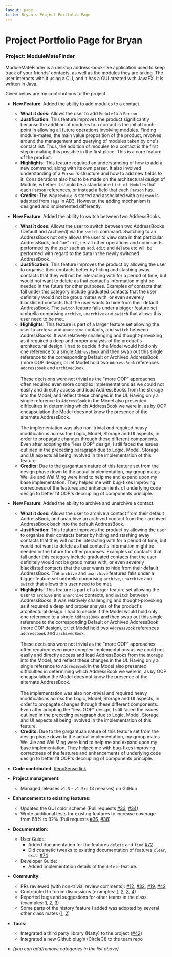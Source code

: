 ```yaml
---
layout: page
title: Bryan's Project Portfolio Page
---
```

# Project Portfolio Page for Bryan

### Project: ModuleMateFinder

ModuleMateFinder is a desktop address-book-like application used to keep track of your friends' contacts, as well as the modules they are taking. The user interacts with it using a CLI, and it has a GUI created with JavaFX. It is written in Java.

Given below are my contributions to the project.

* **New Feature**: Added the ability to add modules to a contact.
   - **What it does:** Allows the user to add `Module` to a `Person`
   - **Justification:** This feature improves the product significantly because the addition of modules to a contact is the initial touch-point in allowing all future operations involving modules. Finding module-mates, the main value proposition of the product, revolves around the management and querying of modules taken by one's contact list. Thus, the addition of modules to a contact is the first step in making this possible in the first place. This is a core feature of the product.
   - **Highlights:** This feature required an understanding of how to add a new command, along with its own parser. It also involved understanding of a `Person`'s structure and how to add new fields to it. Considerations also had to be made on the architectural design of Module; whether it should be a standalone `List of Modules` that each `Person` references, or instead a field that each `Person` has.
   - **Credits:** The way `Module` is stored and associated with a `Person` is adapted from `Tags` in AB3. However, the adding mechanism is designed and implemented differently.
   

* **New Feature**: Added the ability to switch between two AddressBooks.
  - **What it does:** Allows the user to switch between two AddressBooks (Default and Archived) via the `switch` command. Switching to an AddressBook not only allows the user to view data in that particular AddressBook, but "be" in it, i.e. all other operations and commands performed by the user such as `add`, `edit` and `delete` etc will be performed with regard to the data in the newly switched AddressBook.
  - **Justification:** This feature improves the product by allowing the user to organise their contacts better by hiding and stashing away contacts that they will not be interacting with for a period of time, but would not want to delete as that contact's information might be needed in the future for other purposes. Examples of contacts that fall under this category include graduated contacts that the user definitely would not be group mates with, or even severely blacklisted contacts that the user wants to hide from their default AddressBook. The `switch` feature falls under a bigger feature set umbrella comprising `archive`, `unarchive` and `switch` that allows this user need to be met.
  - **Highlights:** This feature is part of a larger feature set allowing the user to `archive` and `unarchive` contacts, and `switch` between AddressBooks. It was relatively challenging and thought-provoking as it required a deep and proper analysis of the product's architectural design. I had to decide if the Model would hold only one reference to a single `AddressBook` and then swap out this single reference to the corresponding Default or Archived AddressBook (more OOP design), or let Model hold two `AddressBook` references `addressbook` and `archivedBook`. 
                     <br><br>These decisions were not trivial as the "more OOP" approaches often required even more complex implementations as we could not easily and directly access and load AddressBooks from the storage into the Model, and reflect these changes in the UI. Having only a single reference to `AddressBook` in the Model also presented difficulties in determining which AddressBook we were in, as by OOP encapsulation the Model does not know the presence of the alternate AddressBook. 
                     <br><br>The implementation was also non-trivial and required heavy modifications across the Logic, Model, Storage and UI aspects, in order to propagate changes through these different components. Even after adopting the "less OOP" design, I still faced the issues outlined in the preceding paragraph due to Logic, Model, Storage and UI aspects all being involved in the implementation of this feature.
  - **Credits:** Due to the gargantuan nature of this feature set from the design phase down to the actual implementation, my group mates Wei Jie and Wei Ming were kind to help me and expand upon my base implementation. They helped me with bug-fixes improving correctness of the features and enhancements of underlying code design to better fit OOP's decoupling of components principle.


* **New Feature**: Added the ability to archive and unarchive a contact.
  - **What it does:** Allows the user to archive a contact from their default AddressBook, and unarchive an archived contact from their archived AddressBook back into the default AddressBook.
  - **Justification:** This feature improves the product by allowing the user to organise their contacts better by hiding and stashing away contacts that they will not be interacting with for a period of time, but would not want to delete as that contact's information might be needed in the future for other purposes. Examples of contacts that fall under this category include graduated contacts that the user definitely would not be group mates with, or even severely blacklisted contacts that the user wants to hide from their default AddressBook. The `archive` and `unarchive` features falls under a bigger feature set umbrella comprising `archive`, `unarchive` and `switch` that allows this user need to be met.
  - **Highlights:** This feature is part of a larger feature set allowing the user to `archive` and `unarchive` contacts, and `switch` between AddressBooks. It was relatively challenging and thought-provoking as it required a deep and proper analysis of the product's architectural design. I had to decide if the Model would hold only one reference to a single `AddressBook` and then swap out this single reference to the corresponding Default or Archived AddressBook (more OOP design), or let Model hold two `AddressBook` references `addressbook` and `archivedBook`.
    <br><br>These decisions were not trivial as the "more OOP" approaches often required even more complex implementations as we could not easily and directly access and load AddressBooks from the storage into the Model, and reflect these changes in the UI. Having only a single reference to `AddressBook` in the Model also presented difficulties in determining which AddressBook we were in, as by OOP encapsulation the Model does not know the presence of the alternate AddressBook.
    <br><br>The implementation was also non-trivial and required heavy modifications across the Logic, Model, Storage and UI aspects, in order to propagate changes through these different components. Even after adopting the "less OOP" design, I still faced the issues outlined in the preceding paragraph due to Logic, Model, Storage and UI aspects all being involved in the implementation of this feature.
  - **Credits:** Due to the gargantuan nature of this feature set from the design phase down to the actual implementation, my group mates Wei Jie and Wei Ming were kind to help me and expand upon my base implementation. They helped me with bug-fixes improving correctness of the features and enhancements of underlying code design to better fit OOP's decoupling of components principle.



* **Code contributed**: [RepoSense link](https://nus-cs2103-ay2122s2.github.io/tp-dashboard/?search=fantablack&sort=groupTitle&sortWithin=title&timeframe=commit&mergegroup=&groupSelect=groupByRepos&breakdown=true&checkedFileTypes=docs~functional-code~test-code~other&since=2022-02-18)

* **Project management**:
    * Managed releases `v1.3` - `v1.5rc` (3 releases) on GitHub

* **Enhancements to existing features**:
    * Updated the GUI color scheme (Pull requests [\#33](), [\#34]())
    * Wrote additional tests for existing features to increase coverage from 88% to 92% (Pull requests [\#36](), [\#38]())

* **Documentation**:
    * User Guide:
        * Added documentation for the features `delete` and `find` [\#72]()
        * Did cosmetic tweaks to existing documentation of features `clear`, `exit`: [\#74]()
    * Developer Guide:
        * Added implementation details of the `delete` feature.

* **Community**:
    * PRs reviewed (with non-trivial review comments): [\#12](), [\#32](), [\#19](), [\#42]()
    * Contributed to forum discussions (examples: [1](), [2](), [3](), [4]())
    * Reported bugs and suggestions for other teams in the class (examples: [1](), [2](), [3]())
    * Some parts of the history feature I added was adopted by several other class mates ([1](), [2]())

* **Tools**:
    * Integrated a third party library (Natty) to the project ([\#42]())
    * Integrated a new Github plugin (CircleCI) to the team repo

* _{you can add/remove categories in the list above}_
